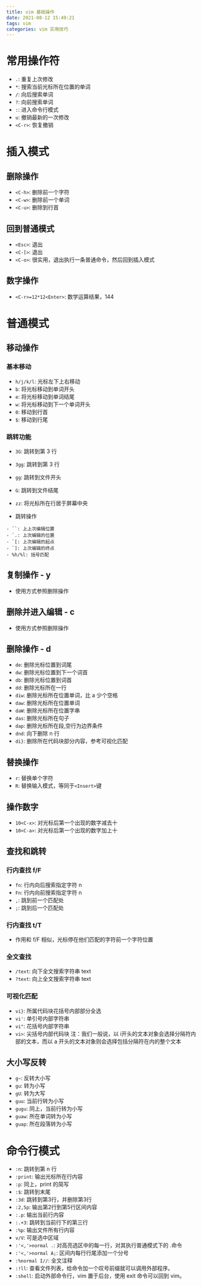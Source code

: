 ```yaml
---
title: vim 基础操作
date: 2021-08-12 15:49:21
tags: vim
categories: vim 实用技巧
---
```


# 常用操作符
- `.`: 重复上次修改
- `*`: 搜索当前光标所在位置的单词
- `/`: 向后搜索单词
- `?`: 向前搜索单词
- `:`: 进入命令行模式
- `u`: 撤销最新的一次修改
- `<C-r>`: 恢复撤销

<!-- more -->

# 插入模式

## 删除操作
- `<C-h>`: 删除前一个字符 
- `<C-w>`: 删除前一个单词
- `<C-u>`: 删除到行首

## 回到普通模式
- `<Esc>`: 退出
- `<C-[>`: 退出
- `<C-o>`: 很实用，退出执行一条普通命令，然后回到插入模式

## 数字操作
- `<C-r>=12*12<Enter>`: 数学运算结果，144


# 普通模式

## 移动操作
### 基本移动
- `h/j/k/l`: 光标左下上右移动
- `b`: 将光标移动到单词开头
- `e`: 将光标移动到单词结尾
- `w`: 将光标移动到下一个单词开头 
- `0`: 移动到行首
- `$`: 移动到行尾

### 跳转功能
- `3G`: 跳转到第 3 行
- `3gg`: 跳转到第 3 行
- `gg`: 跳转到文件开头
- `G`: 跳转到文件结尾
- `zz`: 将光标所在行居于屏幕中央

- 跳转操作
```
- ``: 上上次编辑位置
- `.: 上次编辑的位置
- `[: 上次编辑的起点
- `]: 上次编辑的终点
- %h/%l: 括号匹配
```

## 复制操作 - y
- 使用方式参照删除操作

## 删除并进入编辑 - c
- 使用方式参照删除操作

## 删除操作 - d
- `de`: 删除光标位置到词尾
- `dw`: 删除光标位置到下一个词首
- `db`: 删除光标位置到词首
- `dd`: 删除光标所在一行
- `diw`: 删除光标所在位置单词，比 a 少个空格
- `daw`: 删除光标所在位置单词
- `daW`: 删除光标所在位置字串
- `das`: 删除光标所在句子
- `dap`: 删除光标所在段,空行为边界条件
- `dnd`: 向下删除 n 行
- `di}`: 删除所在代码块部分内容，参考可视化匹配

## 替换操作
- `r`: 替换单个字符
- `R`: 替换输入模式，等同于`<Insert>`键

## 操作数字
- `10<C-x>`: 对光标后第一个出现的数字减去十
- `10<C-a>`: 对光标后第一个出现的数字加上十

## 查找和跳转
### 行内查找 f/F
- `fn`: 行内向后搜索指定字符 n
- `Fn`: 行内向前搜索指定字符 n
- `,`: 跳到前一个匹配处
- `;`: 跳到后一个匹配处

### 行内查找 t/T
- 作用和 f/F 相似，光标停在他们匹配的字符前一个字符位置

### 全文查找
- `/text`: 向下全文搜索字符串 text
- `?text`: 向上全文搜索字符串 text

### 可视化匹配
- `vi}`: 所属代码块花括号内部部分全选
- `vi'`: 单引号内部字符串
- `vi"`: 花括号内部字符串
- `vi>`: 尖括号内部代码块
注：我们一般说，以 i开头的文本对象会选择分隔符内部的文本，而以 a 开头的文本对象则会选择包括分隔符在内的整个文本

## 大小写反转
- `g~`: 反转大小写
- `gu`: 转为小写
- `gU`: 转为大写
- `guu`: 当前行转为小写
- `gugu`: 同上，当前行转为小写
- `guaw`: 所在单词转为小写
- `guap`: 所在段落转为小写

# 命令行模式
- `:n`: 跳转到第 n 行
- `:print`: 输出光标所在行内容
- `:p`: 同上，print 的简写
- `:$`: 跳转到末尾
- `:3d`: 跳转到第3行，并删除第3行
- `:2,5p`: 输出第2行到第5行区间内容
- `:.p`: 输出当前行内容
- `:.+3`: 跳转到当前行下的第三行
- `:%p`: 输出文件所有行内容
- `v/V`: 可是选中区域
- `:'<,'>normal .`: 对高亮选区中的每一行，对其执行普通模式下的 .命令
- `:'<,'>normal A;`: 区间内每行行尾添加一个分号
- `:%normal I//`: 全文注释
- `:!ll`: 查看文件列表，给命令加一个叹号前缀就可以调用外部程序。
- `:shell`: 启动外部命令行，vim 置于后台，使用 exit 命令可以回到 vim。
